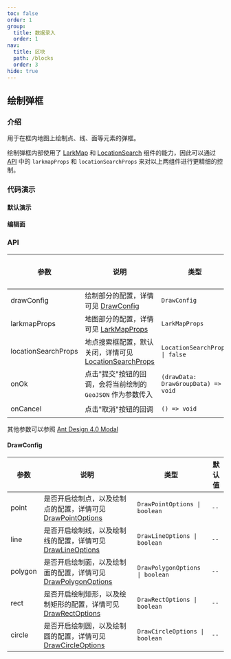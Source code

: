 ```yaml
---
toc: false
order: 1
group:
  title: 数据录入
  order: 1
nav:
  title: 区块
  path: /blocks
  order: 3
hide: true
---
```



## 绘制弹框

### 介绍

用于在框内地图上绘制点、线、面等元素的弹框。

绘制弹框内部使用了 [LarkMap](/components/lark-map) 和 [LocationSearch](/components/location-search) 组件的能力，因此可以通过 [API](#api) 中的 `larkmapProps` 和 `locationSearchProps` 来对以上两组件进行更精细的控制。

### 代码演示

#### 默认演示

<code src="./demos/default.tsx"></code>

#### 编辑面

<code src="./demos/edit.tsx"></code>

### API

| 参数 | 说明 | 类型 | 默认值 |
| --- | --- | --- | --- |
| drawConfig | 绘制部分的配置，详情可见 [DrawConfig](#drawconfig) | `DrawConfig` | `--` |
| larkmapProps | 地图部分的配置，详情可见 [LarkMapProps](/components/lark-map#api) | `LarkMapProps` | `--` |
| locationSearchProps | 地点搜索框配置，默认关闭，详情可见 [LocationSearchProps](/components/location-search#api) | `LocationSearchProps \| false` | `--` |
| onOk | 点击"提交"按钮的回调，会将当前绘制的 `GeoJSON` 作为参数传入 | `(drawData: DrawGroupData) => void` | `--` |
| onCancel | 点击"取消"按钮的回调 | `() => void` | `--` |

其他参数可以参照 [Ant Design 4.0 Modal](https://4x-ant-design.antgroup.com/components/modal-cn/#API)

#### DrawConfig

| 参数 | 说明 | 类型 | 默认值 |
| --- | --- | --- | --- |
| point | 是否开启绘制点，以及绘制点的配置，详情可见 [DrawPointOptions](https://l7draw.antv.vision/docs/draw/point#%E9%85%8D%E7%BD%AE) | `DrawPointOptions \| boolean` | `--` |
| line | 是否开启绘制线，以及绘制线的配置，详情可见 [DrawLineOptions](https://l7draw.antv.vision/docs/draw/line#%E9%85%8D%E7%BD%AE) | `DrawLineOptions \| boolean` | `--` |
| polygon | 是否开启绘制面，以及绘制面的配置，详情可见 [DrawPolygonOptions](https://l7draw.antv.vision/docs/draw/polygon#%E9%85%8D%E7%BD%AE) | `DrawPolygonOptions \| boolean` | `--` |
| rect | 是否开启绘制矩形，以及绘制矩形的配置，详情可见 [DrawRectOptions](https://l7draw.antv.vision/docs/draw/rect#%E9%85%8D%E7%BD%AE) | `DrawRectOptions \| boolean` | `--` |
| circle | 是否开启绘制圆，以及绘制圆的配置，详情可见 [DrawCircleOptions](https://l7draw.antv.vision/docs/draw/circle#%E9%85%8D%E7%BD%AE) | `DrawCircleOptions \| boolean` | `--` |
